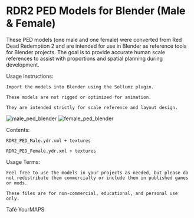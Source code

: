 # RDR2 PED Models for Blender (Male & Female)

These PED models (one male and one female) were converted from Red Dead Redemption 2 and are intended for use in Blender as reference tools for Blender projects. 
The goal is to provide accurate human scale references to assist with proportions and spatial planning during development.

Usage Instructions:

    Import the models into Blender using the Sollumz plugin.

    These models are not rigged or optimized for animation.

    They are intended strictly for scale reference and layout design.


![male_ped_blender](https://github.com/user-attachments/assets/cc5f93ef-6508-4fef-8cec-4846a4ccdc18)
![female_ped_blender](https://github.com/user-attachments/assets/c738a07c-1f3e-4d13-a38a-706e1d84ec30)
 
Contents:

    RDR2_PED_Male.ydr.xml + textures

    RDR2_PED_Female.ydr.xml + textures

Usage Terms:

    Feel free to use the models in your projects as needed, but please do not redistribute them commercially or include them in published games or mods.

    These files are for non-commercial, educational, and personal use only.


Tafé YourMAPS
